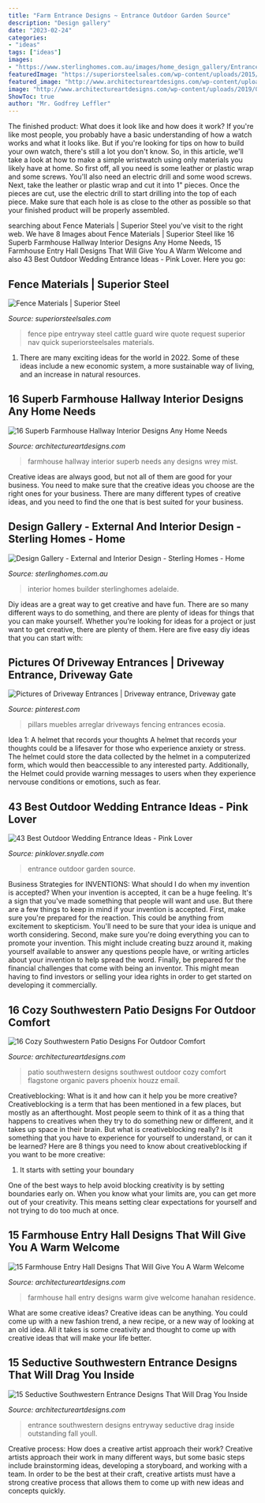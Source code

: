 ```yaml
---
title: "Farm Entrance Designs ~ Entrance Outdoor Garden Source"
description: "Design gallery"
date: "2023-02-24"
categories:
- "ideas"
tags: ["ideas"]
images:
- "https://www.sterlinghomes.com.au/images/home_design_gallery/Entrance.jpg"
featuredImage: "https://superiorsteelsales.com/wp-content/uploads/2015/11/Pipe-Entryway-w-cattle-guard-1.jpg"
featured_image: "http://www.architectureartdesigns.com/wp-content/uploads/2016/04/15-Seductive-Southwestern-Entrance-Designs-That-Will-Drag-You-Inside-5.jpg"
image: "http://www.architectureartdesigns.com/wp-content/uploads/2019/01/16-Superb-Farmhouse-Hallway-Interior-Designs-Any-Home-Needs-16.jpg"
ShowToc: true
author: "Mr. Godfrey Leffler"
---
```



The finished product: What does it look like and how does it work?
If you're like most people, you probably have a basic understanding of how a watch works and what it looks like. But if you're looking for tips on how to build your own watch, there's still a lot you don't know.  So, in this article, we'll take a look at how to make a simple wristwatch using only materials you likely have at home. 
So first off, all you need is some leather or plastic wrap and some screws. You'll also need an electric drill and some wood screws. Next, take the leather or plastic wrap and cut it into 1" pieces. Once the pieces are cut, use the electric drill to start drilling into the top of each piece. Make sure that each hole is as close to the other as possible so that your finished product will be properly assembled.

	

		
searching about Fence Materials | Superior Steel you've visit to the right web. We have 8 Images about Fence Materials | Superior Steel like 16 Superb Farmhouse Hallway Interior Designs Any Home Needs, 15 Farmhouse Entry Hall Designs That Will Give You A Warm Welcome and also 43 Best Outdoor Wedding Entrance Ideas - Pink Lover. Here you go:
		
    
## Fence Materials | Superior Steel

<img loading=lazy src="https://superiorsteelsales.com/wp-content/uploads/2015/11/Pipe-Entryway-w-cattle-guard-1.jpg" onerror="this.onerror=null;this.src='https://tse1.mm.bing.net/th?id=OIP.YA8TRnFeYmsY7b1VsePLLQHaEK&amp;pid=15.1';" alt="Fence Materials | Superior Steel">

_Source: superiorsteelsales.com_

>fence pipe entryway steel cattle guard wire quote request superior nav quick superiorsteelsales materials. 

	

1. There are many exciting ideas for the world in 2022. Some of these ideas include a new economic system, a more sustainable way of living, and an increase in natural resources.

    
## 16 Superb Farmhouse Hallway Interior Designs Any Home Needs

<img loading=lazy src="http://www.architectureartdesigns.com/wp-content/uploads/2019/01/16-Superb-Farmhouse-Hallway-Interior-Designs-Any-Home-Needs-16.jpg" onerror="this.onerror=null;this.src='https://tse2.mm.bing.net/th?id=OIP.fip7ZCOCxaTGohN0NAXXMQHaLH&amp;pid=15.1';" alt="16 Superb Farmhouse Hallway Interior Designs Any Home Needs">

_Source: architectureartdesigns.com_

>farmhouse hallway interior superb needs any designs wrey mist. 

	

Creative ideas are always good, but not all of them are good for your business. You need to make sure that the creative ideas you choose are the right ones for your business. There are many different types of creative ideas, and you need to find the one that is best suited for your business.

    
## Design Gallery - External And Interior Design - Sterling Homes - Home

<img loading=lazy src="https://www.sterlinghomes.com.au/images/home_design_gallery/Entrance.jpg" onerror="this.onerror=null;this.src='https://tse2.mm.bing.net/th?id=OIP.ors6c91Zh47yQQ9c0kjt8gHaE7&amp;pid=15.1';" alt="Design Gallery - External and Interior Design - Sterling Homes - Home">

_Source: sterlinghomes.com.au_

>interior homes builder sterlinghomes adelaide. 

	

Diy ideas are a great way to get creative and have fun. There are so many different ways to do something, and there are plenty of ideas for things that you can make yourself. Whether you’re looking for ideas for a project or just want to get creative, there are plenty of them. Here are five easy diy ideas that you can start with: 

    
## Pictures Of Driveway Entrances | Driveway Entrance, Driveway Gate

<img loading=lazy src="https://i.pinimg.com/736x/53/ec/77/53ec7797d727ccc8d0f6c7a772adefad.jpg" onerror="this.onerror=null;this.src='https://tse4.mm.bing.net/th?id=OIP.Hw5QRYXPBkaMlZUzw8sojAAAAA&amp;pid=15.1';" alt="Pictures of Driveway Entrances | Driveway entrance, Driveway gate">

_Source: pinterest.com_

>pillars muebles arreglar driveways fencing entrances ecosia. 

	

Idea 1: A helmet that records your thoughts
A helmet that records your thoughts could be a lifesaver for those who experience anxiety or stress. The helmet could store the data collected by the helmet in a computerized form, which would then beaccessible to any interested party. Additionally, the Helmet could provide warning messages to users when they experience nervouse conditions or emotions, such as fear.

    
## 43 Best Outdoor Wedding Entrance Ideas - Pink Lover

<img loading=lazy src="http://pinklover.snydle.com/files/2016/10/best-garden-wedding-entrance-ideas.jpg" onerror="this.onerror=null;this.src='https://tse2.mm.bing.net/th?id=OIP.BQQZFsjhZx90nQSaMzxxFwHaLH&amp;pid=15.1';" alt="43 Best Outdoor Wedding Entrance Ideas - Pink Lover">

_Source: pinklover.snydle.com_

>entrance outdoor garden source. 

	

Business Strategies for INVENTIONS: What should I do when my invention is accepted?
When your invention is accepted, it can be a huge feeling. It's a sign that you've made something that people will want and use. But there are a few things to keep in mind if your invention is accepted. 
First, make sure you're prepared for the reaction. This could be anything from excitement to skepticism. You'll need to be sure that your idea is unique and worth considering. 
Second, make sure you're doing everything you can to promote your invention. This might include creating buzz around it, making yourself available to answer any questions people have, or writing articles about your invention to help spread the word. 
Finally, be prepared for the financial challenges that come with being an inventor. This might mean having to find investors or selling your idea rights in order to get started on developing it commercially.

    
## 16 Cozy Southwestern Patio Designs For Outdoor Comfort

<img loading=lazy src="https://www.architectureartdesigns.com/wp-content/uploads/2016/04/16-Cozy-Southwestern-Patio-Designs-For-Outdoor-Comfort-13-630x459.jpg" onerror="this.onerror=null;this.src='https://tse2.mm.bing.net/th?id=OIP.00waxKXlXyR5c6ZqeBwd8AHaFZ&amp;pid=15.1';" alt="16 Cozy Southwestern Patio Designs For Outdoor Comfort">

_Source: architectureartdesigns.com_

>patio southwestern designs southwest outdoor cozy comfort flagstone organic pavers phoenix houzz email. 

	

Creativeblocking: What is it and how can it help you be more creative?
Creativeblocking is a term that has been mentioned in a few places, but mostly as an afterthought. Most people seem to think of it as a thing that happens to creatives when they try to do something new or different, and it takes up space in their brain. But what is creativeblocking really? Is it something that you have to experience for yourself to understand, or can it be learned? Here are 8 things you need to know about creativeblocking if you want to be more creative: 
1) It starts with setting your boundary

One of the best ways to help avoid blocking creativity is by setting boundaries early on. When you know what your limits are, you can get more out of your creativity. This means setting clear expectations for yourself and not trying to do too much at once.

    
## 15 Farmhouse Entry Hall Designs That Will Give You A Warm Welcome

<img loading=lazy src="https://www.architectureartdesigns.com/wp-content/uploads/2019/02/16-Farmhouse-Entry-Hall-Designs-That-Will-Give-You-A-Warm-Welcome-15.jpg" onerror="this.onerror=null;this.src='https://tse4.mm.bing.net/th?id=OIP.fyGcgUla0ou3G_Vz9yHQRAHaLH&amp;pid=15.1';" alt="15 Farmhouse Entry Hall Designs That Will Give You A Warm Welcome">

_Source: architectureartdesigns.com_

>farmhouse hall entry designs warm give welcome hanahan residence. 

	

What are some creative ideas?
Creative ideas can be anything. You could come up with a new fashion trend, a new recipe, or a new way of looking at an old idea. All it takes is some creativity and thought to come up with creative ideas that will make your life better.

    
## 15 Seductive Southwestern Entrance Designs That Will Drag You Inside

<img loading=lazy src="http://www.architectureartdesigns.com/wp-content/uploads/2016/04/15-Seductive-Southwestern-Entrance-Designs-That-Will-Drag-You-Inside-5.jpg" onerror="this.onerror=null;this.src='https://tse4.mm.bing.net/th?id=OIP.lEes_s2LkpcaPSDGKl8XRgHaFt&amp;pid=15.1';" alt="15 Seductive Southwestern Entrance Designs That Will Drag You Inside">

_Source: architectureartdesigns.com_

>entrance southwestern designs entryway seductive drag inside outstanding fall youll. 

	

Creative process: How does a creative artist approach their work?
Creative artists approach their work in many different ways, but some basic steps include brainstorming ideas, developing a storyboard, and working with a team. In order to be the best at their craft, creative artists must have a strong creative process that allows them to come up with new ideas and concepts quickly.

